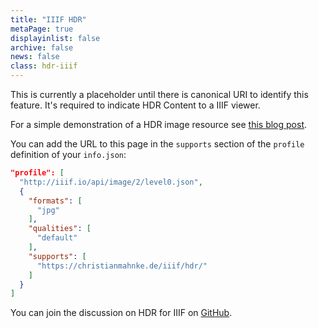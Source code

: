 ```yaml
---
title: "IIIF HDR"
metaPage: true
displayinlist: false
archive: false
news: false
class: hdr-iiif
---
```


This is currently a placeholder until there is canonical URI to identify this feature. It's required to indicate HDR Content to a IIIF viewer.

For a simple demonstration of a HDR image resource see [this blog post](/en/post/hdr-iiif/).

You can add the URL to this page in the `supports` section of the `profile` definition of your `info.json`:

```json
"profile": [
  "http://iiif.io/api/image/2/level0.json",
  {
    "formats": [
      "jpg"
    ],
    "qualities": [
      "default"
    ],
    "supports": [
      "https://christianmahnke.de/iiif/hdr/"
    ]
  }
]
```

You can join the discussion on HDR for IIIF on [GitHub](https://github.com/IIIF/api/issues/2312).
